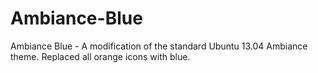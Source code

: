 Ambiance-Blue
=============

Ambiance Blue - A modification of the standard Ubuntu 13.04 Ambiance theme. Replaced all orange icons with blue.
